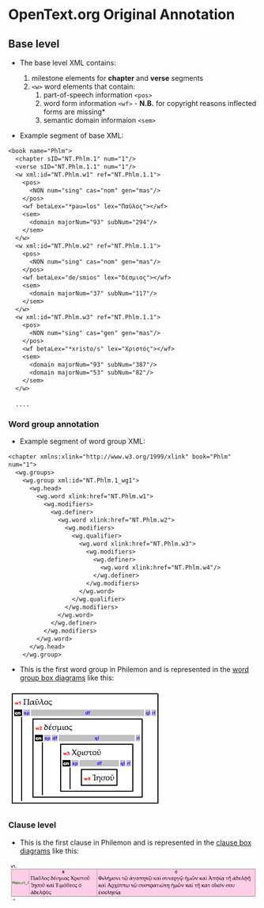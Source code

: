 # OpenText.org Original Annotation



## Base level

* The base level XML contains:
	1. milestone elements for **chapter** and **verse** segments
	2. `<w>` word elements that contain:
		1. part-of-speech information `<pos>`
		2. word form information `<wf>` - **N.B.** for copyright reasons inflected forms are missing*
		3. semantic domain informaion `<sem>`

* Example segment of base XML:

```
<book name="Phlm">
  <chapter sID="NT.Phlm.1" num="1"/>
  <verse sID="NT.Phlm.1.1" num="1"/>
  <w xml:id="NT.Phlm.w1" ref="NT.Phlm.1.1">
    <pos>
      <NON num="sing" cas="nom" gen="mas"/>
    </pos>
    <wf betaLex="*pau=los" lex="Παῦλος"></wf>
    <sem>
      <domain majorNum="93" subNum="294"/>
    </sem>
  </w>
  <w xml:id="NT.Phlm.w2" ref="NT.Phlm.1.1">
    <pos>
      <NON num="sing" cas="nom" gen="mas"/>
    </pos>
    <wf betaLex="de/smios" lex="δέσμιος"></wf>
    <sem>
      <domain majorNum="37" subNum="117"/>
    </sem>
  </w>
  <w xml:id="NT.Phlm.w3" ref="NT.Phlm.1.1">
    <pos>
      <NON num="sing" cas="gen" gen="mas"/>
    </pos>
    <wf betaLex="*xristo/s" lex="Χριστός"></wf>
    <sem>
      <domain majorNum="93" subNum="387"/>
      <domain majorNum="53" subNum="82"/>
    </sem>
  </w>

  ....
```


### Word group annotation


* Example segment of word group XML:


```
<chapter xmlns:xlink="http://www.w3.org/1999/xlink" book="Phlm" num="1">
  <wg.groups>
    <wg.group xml:id="NT.Phlm.1_wg1">
      <wg.head>
        <wg.word xlink:href="NT.Phlm.w1">
          <wg.modifiers>
            <wg.definer>
              <wg.word xlink:href="NT.Phlm.w2">
                <wg.modifiers>
                  <wg.qualifier>
                    <wg.word xlink:href="NT.Phlm.w3">
                      <wg.modifiers>
                        <wg.definer>
                          <wg.word xlink:href="NT.Phlm.w4"/>
                        </wg.definer>
                      </wg.modifiers>
                    </wg.word>
                  </wg.qualifier>
                </wg.modifiers>
              </wg.word>
            </wg.definer>
          </wg.modifiers>
        </wg.word>
      </wg.head>
    </wg.group>
```

* This is the first word group in Philemon and is represented in the [word group box diagrams](http://opentext.org/texts/NT/Phlm/view/wordgroup-ch1.v0.html) like this:

![](wg_example.png)

### Clause level



* This is the first clause in Philemon and is represented in the [clause box diagrams](http://opentext.org/texts/NT/Phlm/view/clause-ch1.v0.html) like this:

![](cl_example.png)



